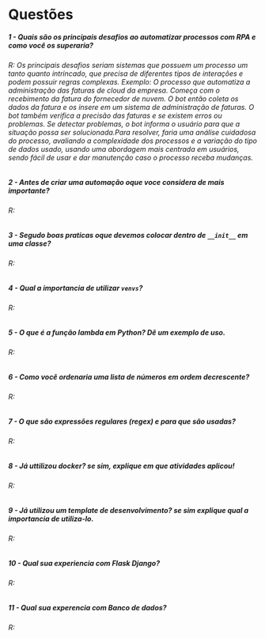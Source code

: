 # Questões

##### 1 - Quais são os principais desafios ao automatizar processos com RPA e como você os superaria?
###### R: Os principais desafios seriam sistemas que possuem um processo um tanto quanto intrincado, que precisa de diferentes tipos de interações e podem possuir regras complexas. Exemplo: O processo que automatiza a administração das faturas de cloud da empresa. Começa com o recebimento da fatura do fornecedor de nuvem. O bot então coleta os dados da fatura e os insere em um sistema de administração de faturas. O bot também verifica a precisão das faturas e se existem erros ou problemas. Se detectar problemas, o bot informa o usuário para que a situação possa ser solucionada.Para resolver, faria uma análise cuidadosa do processo, avaliando a complexidade dos processos e a variação do tipo de dados usado, usando uma abordagem mais centrada em usuários, sendo fácil de usar e dar manutenção caso o processo receba mudanças.

##### 2 - Antes de criar uma automação oque voce considera de mais importante?
###### R: 

##### 3 - Segudo boas praticas oque devemos colocar dentro de `__init__` em uma classe?
###### R:

##### 4 - Qual a importancia de utilizar `venvs`?
###### R: 

##### 5 - O que é a função lambda em Python? Dê um exemplo de uso.
###### R: 

##### 6 - Como você ordenaria uma lista de números em ordem decrescente?
###### R: 

##### 7 - O que são expressões regulares (regex) e para que são usadas?
###### R: 

##### 8 - Já uttilizou docker? se sim, explique em que atividades aplicou!
###### R: 

##### 9 - Já utilizou um template de desenvolvimento? se sim explique qual a importancia de utiliza-lo.
###### R: 

##### 10 - Qual sua experiencia com Flask Django?
###### R: 

##### 11 - Qual sua experencia com Banco de dados?
###### R: 
